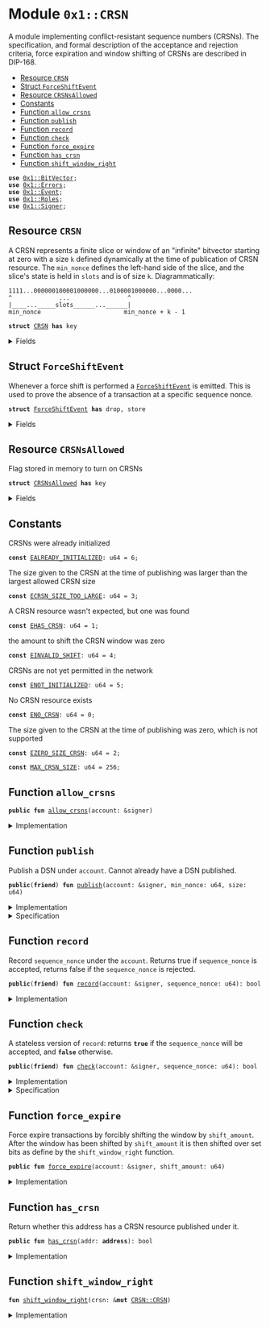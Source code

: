 
<a name="0x1_CRSN"></a>

# Module `0x1::CRSN`

A module implementing conflict-resistant sequence numbers (CRSNs).
The specification, and formal description of the acceptance and rejection
criteria, force expiration and window shifting of CRSNs are described in DIP-168.


-  [Resource `CRSN`](#0x1_CRSN_CRSN)
-  [Struct `ForceShiftEvent`](#0x1_CRSN_ForceShiftEvent)
-  [Resource `CRSNsAllowed`](#0x1_CRSN_CRSNsAllowed)
-  [Constants](#@Constants_0)
-  [Function `allow_crsns`](#0x1_CRSN_allow_crsns)
-  [Function `publish`](#0x1_CRSN_publish)
-  [Function `record`](#0x1_CRSN_record)
-  [Function `check`](#0x1_CRSN_check)
-  [Function `force_expire`](#0x1_CRSN_force_expire)
-  [Function `has_crsn`](#0x1_CRSN_has_crsn)
-  [Function `shift_window_right`](#0x1_CRSN_shift_window_right)


<pre><code><b>use</b> <a href="../../../../../../../DPN/releases/artifacts/current/build/MoveStdlib/docs/BitVector.md#0x1_BitVector">0x1::BitVector</a>;
<b>use</b> <a href="../../../../../../../DPN/releases/artifacts/current/build/MoveStdlib/docs/Errors.md#0x1_Errors">0x1::Errors</a>;
<b>use</b> <a href="../../../../../../../DPN/releases/artifacts/current/build/MoveStdlib/docs/Event.md#0x1_Event">0x1::Event</a>;
<b>use</b> <a href="Roles.md#0x1_Roles">0x1::Roles</a>;
<b>use</b> <a href="../../../../../../../DPN/releases/artifacts/current/build/MoveStdlib/docs/Signer.md#0x1_Signer">0x1::Signer</a>;
</code></pre>



<a name="0x1_CRSN_CRSN"></a>

## Resource `CRSN`

A CRSN  represents a finite slice or window of an "infinite" bitvector
starting at zero with a size <code>k</code> defined dynamically at the time of
publication of CRSN resource. The <code>min_nonce</code> defines the left-hand
side of the slice, and the slice's state is held in <code>slots</code> and is of size <code>k</code>.
Diagrammatically:
```
1111...000000100001000000...0100001000000...0000...
^             ...                ^
|____..._____slots______...______|
min_nonce                       min_nonce + k - 1
```


<pre><code><b>struct</b> <a href="CRSN.md#0x1_CRSN">CRSN</a> <b>has</b> key
</code></pre>



<details>
<summary>Fields</summary>


<dl>
<dt>
<code>min_nonce: u64</code>
</dt>
<dd>

</dd>
<dt>
<code>size: u64</code>
</dt>
<dd>

</dd>
<dt>
<code>slots: <a href="../../../../../../../DPN/releases/artifacts/current/build/MoveStdlib/docs/BitVector.md#0x1_BitVector_BitVector">BitVector::BitVector</a></code>
</dt>
<dd>

</dd>
<dt>
<code>force_shift_events: <a href="../../../../../../../DPN/releases/artifacts/current/build/MoveStdlib/docs/Event.md#0x1_Event_EventHandle">Event::EventHandle</a>&lt;<a href="CRSN.md#0x1_CRSN_ForceShiftEvent">CRSN::ForceShiftEvent</a>&gt;</code>
</dt>
<dd>

</dd>
</dl>


</details>

<a name="0x1_CRSN_ForceShiftEvent"></a>

## Struct `ForceShiftEvent`

Whenever a force shift is performed a <code><a href="CRSN.md#0x1_CRSN_ForceShiftEvent">ForceShiftEvent</a></code> is emitted.
This is used to prove the absence of a transaction at a specific sequence nonce.


<pre><code><b>struct</b> <a href="CRSN.md#0x1_CRSN_ForceShiftEvent">ForceShiftEvent</a> <b>has</b> drop, store
</code></pre>



<details>
<summary>Fields</summary>


<dl>
<dt>
<code>current_min_nonce: u64</code>
</dt>
<dd>
 current LHS of the CRSN state
</dd>
<dt>
<code>shift_amount: u64</code>
</dt>
<dd>
 The amount the window is being shifted
</dd>
<dt>
<code>bits_at_shift: <a href="../../../../../../../DPN/releases/artifacts/current/build/MoveStdlib/docs/BitVector.md#0x1_BitVector_BitVector">BitVector::BitVector</a></code>
</dt>
<dd>
 The state of the bitvector just before the shift. The state of
 the CRSN's bitvector is needed at the time of the shift to prove
 that a CRSNs nonce was expired, and not already used by a transaction
 in the past. This can be used to prove that a transaction can't
 exist from an account because the slot was expired and not used.
 Note: the sequence  nonce of the shifting transaction will not be set.
</dd>
</dl>


</details>

<a name="0x1_CRSN_CRSNsAllowed"></a>

## Resource `CRSNsAllowed`

Flag stored in memory to turn on CRSNs


<pre><code><b>struct</b> <a href="CRSN.md#0x1_CRSN_CRSNsAllowed">CRSNsAllowed</a> <b>has</b> key
</code></pre>



<details>
<summary>Fields</summary>


<dl>
<dt>
<code>dummy_field: bool</code>
</dt>
<dd>

</dd>
</dl>


</details>

<a name="@Constants_0"></a>

## Constants


<a name="0x1_CRSN_EALREADY_INITIALIZED"></a>

CRSNs were already initialized


<pre><code><b>const</b> <a href="CRSN.md#0x1_CRSN_EALREADY_INITIALIZED">EALREADY_INITIALIZED</a>: u64 = 6;
</code></pre>



<a name="0x1_CRSN_ECRSN_SIZE_TOO_LARGE"></a>

The size given to the CRSN at the time of publishing was larger than the largest allowed CRSN size


<pre><code><b>const</b> <a href="CRSN.md#0x1_CRSN_ECRSN_SIZE_TOO_LARGE">ECRSN_SIZE_TOO_LARGE</a>: u64 = 3;
</code></pre>



<a name="0x1_CRSN_EHAS_CRSN"></a>

A CRSN resource wasn't expected, but one was found


<pre><code><b>const</b> <a href="CRSN.md#0x1_CRSN_EHAS_CRSN">EHAS_CRSN</a>: u64 = 1;
</code></pre>



<a name="0x1_CRSN_EINVALID_SHIFT"></a>

the amount to shift the CRSN window was zero


<pre><code><b>const</b> <a href="CRSN.md#0x1_CRSN_EINVALID_SHIFT">EINVALID_SHIFT</a>: u64 = 4;
</code></pre>



<a name="0x1_CRSN_ENOT_INITIALIZED"></a>

CRSNs are not yet permitted in the network


<pre><code><b>const</b> <a href="CRSN.md#0x1_CRSN_ENOT_INITIALIZED">ENOT_INITIALIZED</a>: u64 = 5;
</code></pre>



<a name="0x1_CRSN_ENO_CRSN"></a>

No CRSN resource exists


<pre><code><b>const</b> <a href="CRSN.md#0x1_CRSN_ENO_CRSN">ENO_CRSN</a>: u64 = 0;
</code></pre>



<a name="0x1_CRSN_EZERO_SIZE_CRSN"></a>

The size given to the CRSN at the time of publishing was zero, which is not supported


<pre><code><b>const</b> <a href="CRSN.md#0x1_CRSN_EZERO_SIZE_CRSN">EZERO_SIZE_CRSN</a>: u64 = 2;
</code></pre>



<a name="0x1_CRSN_MAX_CRSN_SIZE"></a>



<pre><code><b>const</b> <a href="CRSN.md#0x1_CRSN_MAX_CRSN_SIZE">MAX_CRSN_SIZE</a>: u64 = 256;
</code></pre>



<a name="0x1_CRSN_allow_crsns"></a>

## Function `allow_crsns`



<pre><code><b>public</b> <b>fun</b> <a href="CRSN.md#0x1_CRSN_allow_crsns">allow_crsns</a>(account: &signer)
</code></pre>



<details>
<summary>Implementation</summary>


<pre><code><b>public</b> <b>fun</b> <a href="CRSN.md#0x1_CRSN_allow_crsns">allow_crsns</a>(account: &signer) {
    <a href="Roles.md#0x1_Roles_assert_diem_root">Roles::assert_diem_root</a>(account);
    <b>assert</b>!(!<b>exists</b>&lt;<a href="CRSN.md#0x1_CRSN_CRSNsAllowed">CRSNsAllowed</a>&gt;(<a href="../../../../../../../DPN/releases/artifacts/current/build/MoveStdlib/docs/Signer.md#0x1_Signer_address_of">Signer::address_of</a>(account)), <a href="../../../../../../../DPN/releases/artifacts/current/build/MoveStdlib/docs/Errors.md#0x1_Errors_invalid_state">Errors::invalid_state</a>(<a href="CRSN.md#0x1_CRSN_EALREADY_INITIALIZED">EALREADY_INITIALIZED</a>));
    <b>move_to</b>(account, <a href="CRSN.md#0x1_CRSN_CRSNsAllowed">CRSNsAllowed</a> { })
}
</code></pre>



</details>

<a name="0x1_CRSN_publish"></a>

## Function `publish`

Publish a DSN under <code>account</code>. Cannot already have a DSN published.


<pre><code><b>public</b>(<b>friend</b>) <b>fun</b> <a href="CRSN.md#0x1_CRSN_publish">publish</a>(account: &signer, min_nonce: u64, size: u64)
</code></pre>



<details>
<summary>Implementation</summary>


<pre><code><b>public</b>(<b>friend</b>) <b>fun</b> <a href="CRSN.md#0x1_CRSN_publish">publish</a>(account: &signer, min_nonce: u64, size: u64) {
    <b>assert</b>!(!<a href="CRSN.md#0x1_CRSN_has_crsn">has_crsn</a>(<a href="../../../../../../../DPN/releases/artifacts/current/build/MoveStdlib/docs/Signer.md#0x1_Signer_address_of">Signer::address_of</a>(account)), <a href="../../../../../../../DPN/releases/artifacts/current/build/MoveStdlib/docs/Errors.md#0x1_Errors_invalid_state">Errors::invalid_state</a>(<a href="CRSN.md#0x1_CRSN_EHAS_CRSN">EHAS_CRSN</a>));
    <b>assert</b>!(size &gt; 0, <a href="../../../../../../../DPN/releases/artifacts/current/build/MoveStdlib/docs/Errors.md#0x1_Errors_invalid_argument">Errors::invalid_argument</a>(<a href="CRSN.md#0x1_CRSN_EZERO_SIZE_CRSN">EZERO_SIZE_CRSN</a>));
    <b>assert</b>!(size &lt;= <a href="CRSN.md#0x1_CRSN_MAX_CRSN_SIZE">MAX_CRSN_SIZE</a>, <a href="../../../../../../../DPN/releases/artifacts/current/build/MoveStdlib/docs/Errors.md#0x1_Errors_invalid_argument">Errors::invalid_argument</a>(<a href="CRSN.md#0x1_CRSN_ECRSN_SIZE_TOO_LARGE">ECRSN_SIZE_TOO_LARGE</a>));
    <b>assert</b>!(<b>exists</b>&lt;<a href="CRSN.md#0x1_CRSN_CRSNsAllowed">CRSNsAllowed</a>&gt;(@DiemRoot), <a href="../../../../../../../DPN/releases/artifacts/current/build/MoveStdlib/docs/Errors.md#0x1_Errors_invalid_state">Errors::invalid_state</a>(<a href="CRSN.md#0x1_CRSN_ENOT_INITIALIZED">ENOT_INITIALIZED</a>));
    <b>move_to</b>(account, <a href="CRSN.md#0x1_CRSN">CRSN</a> {
        min_nonce,
        size,
        slots: <a href="../../../../../../../DPN/releases/artifacts/current/build/MoveStdlib/docs/BitVector.md#0x1_BitVector_new">BitVector::new</a>(size),
        force_shift_events: <a href="../../../../../../../DPN/releases/artifacts/current/build/MoveStdlib/docs/Event.md#0x1_Event_new_event_handle">Event::new_event_handle</a>&lt;<a href="CRSN.md#0x1_CRSN_ForceShiftEvent">ForceShiftEvent</a>&gt;(account),
    })
}
</code></pre>



</details>

<details>
<summary>Specification</summary>



<pre><code><b>include</b> BitVector::NewAbortsIf{length: size};
<b>aborts_if</b> !<b>exists</b>&lt;<a href="CRSN.md#0x1_CRSN_CRSNsAllowed">CRSNsAllowed</a>&gt;(@DiemRoot) <b>with</b> Errors::INVALID_STATE;
<b>aborts_if</b> <a href="CRSN.md#0x1_CRSN_has_crsn">has_crsn</a>(<a href="../../../../../../../DPN/releases/artifacts/current/build/MoveStdlib/docs/Signer.md#0x1_Signer_address_of">Signer::address_of</a>(account)) <b>with</b> Errors::INVALID_STATE;
<b>aborts_if</b> size == 0 <b>with</b> Errors::INVALID_ARGUMENT;
<b>aborts_if</b> size &gt; <a href="CRSN.md#0x1_CRSN_MAX_CRSN_SIZE">MAX_CRSN_SIZE</a> <b>with</b> Errors::INVALID_ARGUMENT;
<b>ensures</b> <b>exists</b>&lt;<a href="CRSN.md#0x1_CRSN">CRSN</a>&gt;(<a href="../../../../../../../DPN/releases/artifacts/current/build/MoveStdlib/docs/Signer.md#0x1_Signer_address_of">Signer::address_of</a>(account));
</code></pre>



</details>

<a name="0x1_CRSN_record"></a>

## Function `record`

Record <code>sequence_nonce</code> under the <code>account</code>. Returns true if
<code>sequence_nonce</code> is accepted, returns false if the <code>sequence_nonce</code> is rejected.


<pre><code><b>public</b>(<b>friend</b>) <b>fun</b> <a href="CRSN.md#0x1_CRSN_record">record</a>(account: &signer, sequence_nonce: u64): bool
</code></pre>



<details>
<summary>Implementation</summary>


<pre><code><b>public</b>(<b>friend</b>) <b>fun</b> <a href="CRSN.md#0x1_CRSN_record">record</a>(account: &signer, sequence_nonce: u64): bool
<b>acquires</b> <a href="CRSN.md#0x1_CRSN">CRSN</a> {
    <b>let</b> addr = <a href="../../../../../../../DPN/releases/artifacts/current/build/MoveStdlib/docs/Signer.md#0x1_Signer_address_of">Signer::address_of</a>(account);
    <b>if</b> (<a href="CRSN.md#0x1_CRSN_check">check</a>(account, sequence_nonce)) {
        // <a href="CRSN.md#0x1_CRSN">CRSN</a> <b>exists</b> by `check`.
        <b>let</b> crsn = <b>borrow_global_mut</b>&lt;<a href="CRSN.md#0x1_CRSN">CRSN</a>&gt;(addr);
        // accept nonce
        <b>let</b> scaled_nonce = sequence_nonce - crsn.min_nonce;
        <a href="../../../../../../../DPN/releases/artifacts/current/build/MoveStdlib/docs/BitVector.md#0x1_BitVector_set">BitVector::set</a>(&<b>mut</b> crsn.slots, scaled_nonce);
        <a href="CRSN.md#0x1_CRSN_shift_window_right">shift_window_right</a>(crsn);
        <b>return</b> <b>true</b>
    } <b>else</b> <b>if</b> (<b>exists</b>&lt;<a href="CRSN.md#0x1_CRSN">CRSN</a>&gt;(addr)) { // window was force shifted in this transaction
        <b>let</b> crsn = <b>borrow_global</b>&lt;<a href="CRSN.md#0x1_CRSN">CRSN</a>&gt;(addr);
        <b>if</b> (crsn.min_nonce &gt; sequence_nonce) <b>return</b> <b>true</b>
    };

    <b>false</b>
}
</code></pre>



</details>

<a name="0x1_CRSN_check"></a>

## Function `check`

A stateless version of <code>record</code>: returns <code><b>true</b></code> if the <code>sequence_nonce</code>
will be accepted, and <code><b>false</b></code> otherwise.


<pre><code><b>public</b>(<b>friend</b>) <b>fun</b> <a href="CRSN.md#0x1_CRSN_check">check</a>(account: &signer, sequence_nonce: u64): bool
</code></pre>



<details>
<summary>Implementation</summary>


<pre><code><b>public</b>(<b>friend</b>) <b>fun</b> <a href="CRSN.md#0x1_CRSN_check">check</a>(account: &signer, sequence_nonce: u64): bool
<b>acquires</b> <a href="CRSN.md#0x1_CRSN">CRSN</a> {
    <b>let</b> addr = <a href="../../../../../../../DPN/releases/artifacts/current/build/MoveStdlib/docs/Signer.md#0x1_Signer_address_of">Signer::address_of</a>(account);
    <b>assert</b>!(<a href="CRSN.md#0x1_CRSN_has_crsn">has_crsn</a>(addr), <a href="../../../../../../../DPN/releases/artifacts/current/build/MoveStdlib/docs/Errors.md#0x1_Errors_invalid_state">Errors::invalid_state</a>(<a href="CRSN.md#0x1_CRSN_ENO_CRSN">ENO_CRSN</a>));
    <b>let</b> crsn = <b>borrow_global_mut</b>&lt;<a href="CRSN.md#0x1_CRSN">CRSN</a>&gt;(addr);

    // Don't accept <b>if</b> it's outside of the window
    <b>if</b> ((sequence_nonce &lt; crsn.min_nonce) ||
        ((sequence_nonce <b>as</b> u128) &gt;= (crsn.min_nonce <b>as</b> u128) + (<a href="../../../../../../../DPN/releases/artifacts/current/build/MoveStdlib/docs/BitVector.md#0x1_BitVector_length">BitVector::length</a>(&crsn.slots) <b>as</b> u128))) {
        <b>false</b>
    } <b>else</b> {
        // scaled nonce is the index in the window
        <b>let</b> scaled_nonce = sequence_nonce - crsn.min_nonce;

        // Bit already set, reject, otherwise accept
        !<a href="../../../../../../../DPN/releases/artifacts/current/build/MoveStdlib/docs/BitVector.md#0x1_BitVector_is_index_set">BitVector::is_index_set</a>(&crsn.slots, scaled_nonce)
    }
}
</code></pre>



</details>

<details>
<summary>Specification</summary>



<pre><code><b>include</b> <a href="CRSN.md#0x1_CRSN_CheckAbortsIf">CheckAbortsIf</a>{addr: <a href="../../../../../../../DPN/releases/artifacts/current/build/MoveStdlib/docs/Signer.md#0x1_Signer_address_of">Signer::address_of</a>(account)};
</code></pre>




<a name="0x1_CRSN_CheckAbortsIf"></a>


<pre><code><b>schema</b> <a href="CRSN.md#0x1_CRSN_CheckAbortsIf">CheckAbortsIf</a> {
    addr: <b>address</b>;
    sequence_nonce: u64;
    <b>let</b> crsn = <b>global</b>&lt;<a href="CRSN.md#0x1_CRSN">CRSN</a>&gt;(addr);
    <b>let</b> scaled_nonce = sequence_nonce - crsn.min_nonce;
    <b>aborts_if</b> !<a href="CRSN.md#0x1_CRSN_has_crsn">has_crsn</a>(addr) <b>with</b> Errors::INVALID_STATE;
    <b>include</b> <a href="CRSN.md#0x1_CRSN_has_crsn">has_crsn</a>(addr) &&
            (sequence_nonce &gt;= crsn.min_nonce) &&
            (sequence_nonce + crsn.min_nonce &lt; <a href="../../../../../../../DPN/releases/artifacts/current/build/MoveStdlib/docs/BitVector.md#0x1_BitVector_length">BitVector::length</a>(crsn.slots))
    ==&gt; BitVector::IsIndexSetAbortsIf{bitvector: crsn.slots, bit_index: scaled_nonce };
}
</code></pre>




<a name="0x1_CRSN_spec_check"></a>


<pre><code><b>fun</b> <a href="CRSN.md#0x1_CRSN_spec_check">spec_check</a>(addr: <b>address</b>, sequence_nonce: u64): bool {
   <b>let</b> crsn = <b>global</b>&lt;<a href="CRSN.md#0x1_CRSN">CRSN</a>&gt;(addr);
   <b>if</b> ((sequence_nonce &lt; crsn.min_nonce) ||
       (sequence_nonce &gt;= crsn.min_nonce + <a href="../../../../../../../DPN/releases/artifacts/current/build/MoveStdlib/docs/BitVector.md#0x1_BitVector_length">BitVector::length</a>(crsn.slots))) {
       <b>false</b>
   } <b>else</b> {
       <b>let</b> scaled_nonce = sequence_nonce - crsn.min_nonce;
       !BitVector::spec_is_index_set(crsn.slots, scaled_nonce)
   }
}
</code></pre>



</details>

<a name="0x1_CRSN_force_expire"></a>

## Function `force_expire`

Force expire transactions by forcibly shifting the window by
<code>shift_amount</code>. After the window has been shifted by <code>shift_amount</code> it is
then shifted over set bits as define by the <code>shift_window_right</code> function.


<pre><code><b>public</b> <b>fun</b> <a href="CRSN.md#0x1_CRSN_force_expire">force_expire</a>(account: &signer, shift_amount: u64)
</code></pre>



<details>
<summary>Implementation</summary>


<pre><code><b>public</b> <b>fun</b> <a href="CRSN.md#0x1_CRSN_force_expire">force_expire</a>(account: &signer, shift_amount: u64)
<b>acquires</b> <a href="CRSN.md#0x1_CRSN">CRSN</a> {
    <b>assert</b>!(shift_amount &gt; 0, <a href="../../../../../../../DPN/releases/artifacts/current/build/MoveStdlib/docs/Errors.md#0x1_Errors_invalid_argument">Errors::invalid_argument</a>(<a href="CRSN.md#0x1_CRSN_EINVALID_SHIFT">EINVALID_SHIFT</a>));
    <b>let</b> addr = <a href="../../../../../../../DPN/releases/artifacts/current/build/MoveStdlib/docs/Signer.md#0x1_Signer_address_of">Signer::address_of</a>(account);
    <b>assert</b>!(<a href="CRSN.md#0x1_CRSN_has_crsn">has_crsn</a>(addr), <a href="../../../../../../../DPN/releases/artifacts/current/build/MoveStdlib/docs/Errors.md#0x1_Errors_invalid_state">Errors::invalid_state</a>(<a href="CRSN.md#0x1_CRSN_ENO_CRSN">ENO_CRSN</a>));
    <b>let</b> crsn = <b>borrow_global_mut</b>&lt;<a href="CRSN.md#0x1_CRSN">CRSN</a>&gt;(addr);

    <a href="../../../../../../../DPN/releases/artifacts/current/build/MoveStdlib/docs/Event.md#0x1_Event_emit_event">Event::emit_event</a>(&<b>mut</b> crsn.force_shift_events, <a href="CRSN.md#0x1_CRSN_ForceShiftEvent">ForceShiftEvent</a> {
        current_min_nonce: crsn.min_nonce,
        shift_amount: shift_amount,
        bits_at_shift: *&crsn.slots,
    });

    <a href="../../../../../../../DPN/releases/artifacts/current/build/MoveStdlib/docs/BitVector.md#0x1_BitVector_shift_left">BitVector::shift_left</a>(&<b>mut</b> crsn.slots, shift_amount);

    crsn.min_nonce = crsn.min_nonce + shift_amount;
    // shift over any set bits
    <a href="CRSN.md#0x1_CRSN_shift_window_right">shift_window_right</a>(crsn);
}
</code></pre>



</details>

<a name="0x1_CRSN_has_crsn"></a>

## Function `has_crsn`

Return whether this address has a CRSN resource published under it.


<pre><code><b>public</b> <b>fun</b> <a href="CRSN.md#0x1_CRSN_has_crsn">has_crsn</a>(addr: <b>address</b>): bool
</code></pre>



<details>
<summary>Implementation</summary>


<pre><code><b>public</b> <b>fun</b> <a href="CRSN.md#0x1_CRSN_has_crsn">has_crsn</a>(addr: <b>address</b>): bool {
    <b>exists</b>&lt;<a href="CRSN.md#0x1_CRSN">CRSN</a>&gt;(addr)
}
</code></pre>



</details>

<a name="0x1_CRSN_shift_window_right"></a>

## Function `shift_window_right`



<pre><code><b>fun</b> <a href="CRSN.md#0x1_CRSN_shift_window_right">shift_window_right</a>(crsn: &<b>mut</b> <a href="CRSN.md#0x1_CRSN_CRSN">CRSN::CRSN</a>)
</code></pre>



<details>
<summary>Implementation</summary>


<pre><code><b>fun</b> <a href="CRSN.md#0x1_CRSN_shift_window_right">shift_window_right</a>(crsn: &<b>mut</b> <a href="CRSN.md#0x1_CRSN">CRSN</a>) {
    <b>let</b> index = <a href="../../../../../../../DPN/releases/artifacts/current/build/MoveStdlib/docs/BitVector.md#0x1_BitVector_longest_set_sequence_starting_at">BitVector::longest_set_sequence_starting_at</a>(&crsn.slots, 0);

    // <b>if</b> there is no run of set bits <b>return</b> early
    <b>if</b> (index == 0) <b>return</b>;
    <a href="../../../../../../../DPN/releases/artifacts/current/build/MoveStdlib/docs/BitVector.md#0x1_BitVector_shift_left">BitVector::shift_left</a>(&<b>mut</b> crsn.slots, index);
    crsn.min_nonce = crsn.min_nonce + index;
}
</code></pre>



</details>


[//]: # ("File containing references which can be used from documentation")
[ACCESS_CONTROL]: https://github.com/diem/dip/blob/main/dips/dip-2.md
[ROLE]: https://github.com/diem/dip/blob/main/dips/dip-2.md#roles
[PERMISSION]: https://github.com/diem/dip/blob/main/dips/dip-2.md#permissions
